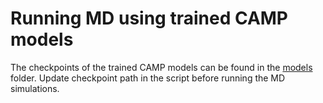 # Running MD using trained CAMP models

The checkpoints of the trained CAMP models can be found in the [models](../models) folder.
Update checkpoint path in the script before running the MD simulations.
